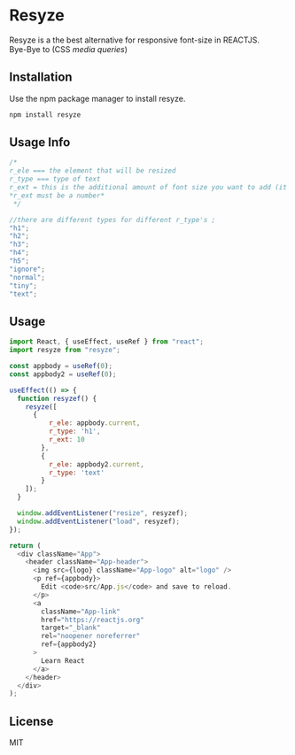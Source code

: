 # Resyze

Resyze is a the best alternative for responsive font-size in REACTJS. <br> Bye-Bye to (CSS _media queries_)

## Installation

Use the npm package manager to install resyze.

```bash
npm install resyze
```

## Usage Info

```js
/* 
r_ele === the element that will be resized 
r_type === type of text
r_ext = this is the additional amount of font size you want to add (it measures finally in px)
*r_ext must be a number*
 */

//there are different types for different r_type's ;
"h1";
"h2";
"h3";
"h4";
"h5";
"ignore";
"normal";
"tiny";
"text";
```

## Usage

```js
import React, { useEffect, useRef } from "react";
import resyze from "resyze";

const appbody = useRef(0);
const appbody2 = useRef(0);

useEffect(() => {
  function resyzef() {
    resyze([
      {
          r_ele: appbody.current,
          r_type: 'h1',
          r_ext: 10
        },
        {
          r_ele: appbody2.current,
          r_type: 'text'
        }
    ]);
  }

  window.addEventListener("resize", resyzef);
  window.addEventListener("load", resyzef);
});

return (
  <div className="App">
    <header className="App-header">
      <img src={logo} className="App-logo" alt="logo" />
      <p ref={appbody}>
        Edit <code>src/App.js</code> and save to reload.
      </p>
      <a
        className="App-link"
        href="https://reactjs.org"
        target="_blank"
        rel="noopener noreferrer"
        ref={appbody2}
      >
        Learn React
      </a>
    </header>
  </div>
);
```

## License

MIT

